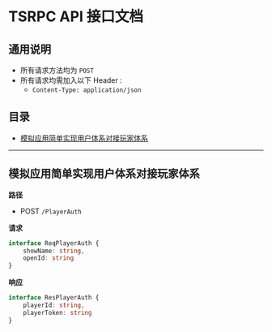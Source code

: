 
# TSRPC API 接口文档

## 通用说明

- 所有请求方法均为 `POST`
- 所有请求均需加入以下 Header :
    - `Content-Type: application/json`

## 目录

- [模拟应用简单实现用户体系对接玩家体系](#/PlayerAuth)

---

## 模拟应用简单实现用户体系对接玩家体系 <a id="/PlayerAuth"></a>

**路径**
- POST `/PlayerAuth`

**请求**
```ts
interface ReqPlayerAuth {
    showName: string,
    openId: string
}
```

**响应**
```ts
interface ResPlayerAuth {
    playerId: string,
    playerToken: string
}
```

